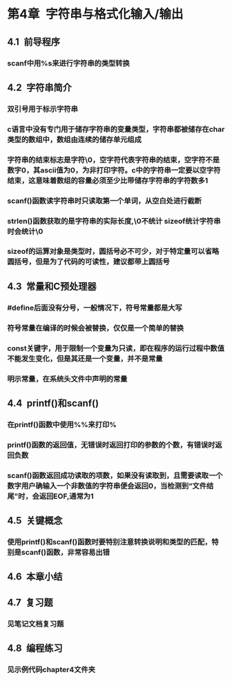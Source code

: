 # 第4章&ensp;字符串与格式化输入/输出 #
## 4.1&ensp;前导程序 ##
### scanf中用%s来进行字符串的类型转换 ###
## 4.2&ensp;字符串简介 ##
### 双引号用于标示字符串 ###
### c语言中没有专门用于储存字符串的变量类型，字符串都被储存在char类型的数组中，数组由连续的储存单元组成 ###
### 字符串的结束标志是字符\0，空字符代表字符串的结束，空字符不是数字0，其ascii值为0，为非打印字符。c中的字符串一定要以空字符结束，这意味着数组的容量必须至少比带储存字符串的字符数多1 ###
### scanf()函数读字符串时只读取第一个单词，从空白处进行截断 ###
### strlen()函数获取的是字符串的实际长度,\0不统计 sizeof统计字符串时会统计\0 ###
### sizeof的运算对象是类型时，圆括号必不可少，对于特定量可以省略圆括号，但是为了代码的可读性，建议都带上圆括号 ###
## 4.3&ensp;常量和C预处理器 ##
### #define后面没有分号，一般情况下，符号常量都是大写 ###
### 符号常量在编译的时候会被替换，仅仅是一个简单的替换 ###
### const关键字，用于限制一个变量为只读，即在程序的运行过程中数值不能发生变化，但是其还是一个变量，并不是常量 ###
### 明示常量，在系统头文件中声明的常量 ###
## 4.4&ensp;printf()和scanf() ##
### 在printf()函数中使用%%来打印% ###
### printf()函数的返回值，无错误时返回打印的参数的个数，有错误时返回负数 ###
### scanf()函数返回成功读取的项数，如果没有读取到，且需要读取一个数字用户确输入一个非数值的字符串便会返回0，当检测到“文件结尾”时，会返回EOF,通常为1 ###
## 4.5&ensp;关键概念 ##
### 使用printf()和scanf()函数时要特别注意转换说明和类型的匹配，特别是scanf()函数，非常容易出错 ###
## 4.6&ensp;本章小结 ##
## 4.7&ensp;复习题 ##
### 见笔记文档复习题 ###
## 4.8&ensp;编程练习 ##
### 见示例代码chapter4文件夹 ###
